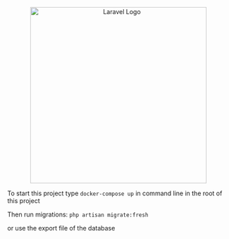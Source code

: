 <p align="center"><a href="https://laravel.com" target="_blank"><img src="https://raw.githubusercontent.com/laravel/art/master/logo-lockup/5%20SVG/2%20CMYK/1%20Full%20Color/laravel-logolockup-cmyk-red.svg" width="400" alt="Laravel Logo"></a></p>

To start this project type `docker-compose up` in command line in the root of this project

Then run migrations: `php artisan migrate:fresh`

or use the export file of the database
